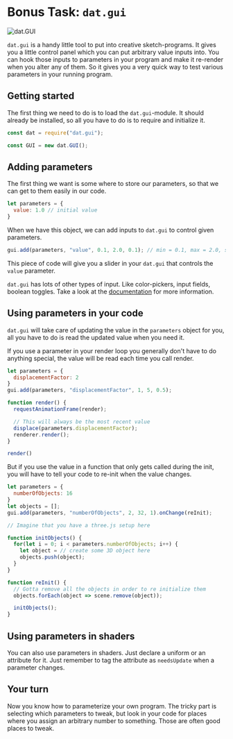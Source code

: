 # Bonus Task: `dat.gui`

![dat.GUI](./bilder/dat.GUI.png)

`dat.gui` is a handy little tool to put into creative sketch-programs. It gives you a little control panel which you can put arbitrary value inputs into. You can hook those inputs to parameters in your program and make it re-render when you alter any of them. So it gives you a very quick way to test various parameters in your running program.

## Getting started

The first thing we need to do is to load the `dat.gui`-module. It should already be installed, so all you have to do is to require and initialize it.

```js
const dat = require("dat.gui");

const GUI = new dat.GUI();
```

## Adding parameters

The first thing we want is some where to store our parameters, so that we can get to them easily in our code.

```js
let parameters = {
  value: 1.0 // initial value
}
```

When we have this object, we can add inputs to `dat.gui` to control given parameters.

```js
gui.add(parameters, "value", 0.1, 2.0, 0.1); // min = 0.1, max = 2.0, step = 0.1
```

This piece of code will give you a slider in your `dat.gui` that controls the `value` parameter.

`dat.gui` has lots of other types of input. Like color-pickers, input fields, boolean toggles. Take a look at the [documentation](http://workshop.chromeexperiments.com/examples/gui/#1--Basic-Usage) for more information.

## Using parameters in your code

`dat.gui` will take care of updating the value in the `parameters` object for you, all you have to do is read the updated value when you need it.

If you use a parameter in your render loop you generally don't have to do anything special, the value will be read each time you call render.

```js
let parameters = {
  displacementFactor: 2
}
gui.add(parameters, "displacementFactor", 1, 5, 0.5);

function render() {
  requestAnimationFrame(render);

  // This will always be the most recent value
  displace(parameters.displacementFactor);
  renderer.render();
}

render()
```

But if you use the value in a function that only gets called during the init, you will have to tell your code to re-init when the value changes.

```js
let parameters = {
  numberOfObjects: 16
}
let objects = [];
gui.add(parameters, "numberOfObjects", 2, 32, 1).onChange(reInit);

// Imagine that you have a three.js setup here

function initObjects() {
  for(let i = 0; i < parameters.numberOfObjects; i++) {
    let object = // create some 3D object here
    objects.push(object);
  }
}

function reInit() {
  // Gotta remove all the objects in order to re initialize them
  objects.forEach(object => scene.remove(object));

  initObjects();
}
```

## Using parameters in shaders

You can also use parameters in shaders. Just declare a uniform or an attribute for it. Just remember to tag the attribute as `needsUpdate` when a parameter changes.

## Your turn

Now you know how to parameterize your own program. The tricky part is selecting which parameters to tweak, but look in your code for places where you assign an arbitrary number to something. Those are often good places to tweak.
